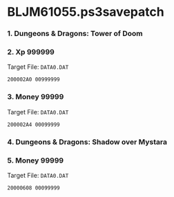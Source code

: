 # BLJM61055.ps3savepatch

### 1. Dungeons & Dragons: Tower of Doom
### 2. Xp 999999

Target File: `DATA0.DAT`

```
200002A0 00999999
```

### 3. Money 99999

Target File: `DATA0.DAT`

```
200002A4 00099999
```

### 4. Dungeons & Dragons: Shadow over Mystara
### 5. Money 99999

Target File: `DATA0.DAT`

```
20000608 00099999
```

